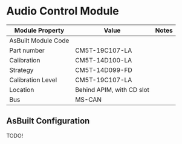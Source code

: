 # Audio Control Module

| Module Property     | Value                     | Notes |
| ------------------- | ------------------------- | ----- |
| AsBuilt Module Code |                           |       |
| Part number         | CM5T-19C107-LA            |       |
| Calibration         | CM5T-14D100-LA            |       |
| Strategy            | CM5T-14D099-FD            |       |
| Calibration Level   | CM5T-19C107-LA            |       |
| Location            | Behind APIM, with CD slot |       |
| Bus                 | MS-CAN                    |       |

## AsBuilt Configuration

TODO!
